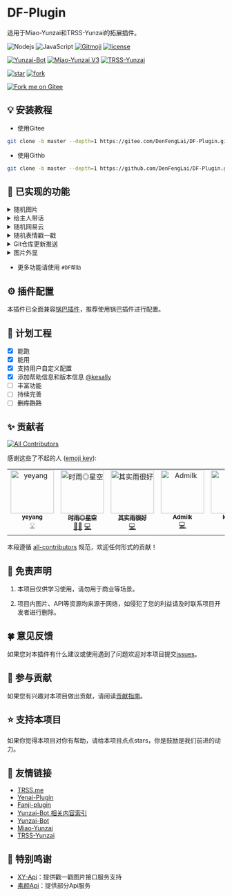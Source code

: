 # DF-Plugin

适用于Miao-Yunzai和TRSS-Yunzai的拓展插件。

![Nodejs](https://img.shields.io/badge/-Node.js-3C873A?style=flat&logo=Node.js&logoColor=white)
![JavaScript](https://img.shields.io/badge/-JavaScript-eed718?style=flat&logo=javascript&logoColor=ffffff)
[![Gitmoji](https://img.shields.io/badge/gitmoji-%20😜%20😍-FFDD67.svg?style=flat-square)](https://gitmoji.dev)
[![license](https://img.shields.io/github/license/Denfenglai/DF-Plugin.svg?style=flat&logo=gnu)](https://github.com/Denfenglai/DF-Plugin/blob/master/LICENSE)

[![Yunzai-Bot](https://img.shields.io/badge/Yunzai_Bot-V3-red)](https://gitee.com/Le-niao/Yunzai-Bot)
[![Miao-Yunzai V3](https://img.shields.io/badge/Miao_Yunzai-V3-yellow)](https://github.com/yoimiya-kokomi/Miao-Yunzai)
[![TRSS-Yunzai](https://img.shields.io/badge/TRSS_Yunzai-V3-blue)](https://github.com/TimeRainStarSky/Yunzai)

[![star](https://gitee.com/DenFengLai/DF-Plugin/badge/star.svg?theme=dark)](https://gitee.com/DenFengLai/DF-Plugin/stargazers)
[![fork](https://gitee.com/DenFengLai/DF-Plugin/badge/fork.svg?theme=dark)](https://gitee.com/DenFengLai/DF-Plugin/members)

[![Fork me on Gitee](https://gitee.com/DenFengLai/DF-Plugin/widgets/widget_6.svg)](https://gitee.com/DenFengLai/DF-Plugin)

## 💡 安装教程

- 使用Gitee

```sh
git clone -b master --depth=1 https://gitee.com/DenFengLai/DF-Plugin.git ./plugins/DF-Plugin
```

- 使用Githb

```sh
git clone -b master --depth=1 https://github.com/DenFengLai/DF-Plugin.git ./plugins/DF-Plugin
```

## 🤗 已实现的功能

<details><summary>随机图片</summary>

- #来张JK / 黑丝 / cos / 腿子 / 丛雨 /诗歌剧

> 随机发送一张图片

</details>

<details><summary>给主人带话</summary>

- #联系主人 + `消息内容`  

> 详细配置请见[config/sendMaster.yaml](/config/default_config/sendMaster.yaml)

</details>

<details><summary>随机网易云</summary>

- #来首歌

> 从API获取一首网易云歌曲

</details>

<details><summary>随机表情戳一戳</summary>

> 戳一戳返回随机表情包  
> 配置项请看[config/other.yaml](/config/default_config/other.yaml)  
> 使用 #DF安装图库 可安装图库到本地使用  
> 未安装图库将调用[XY-Api](https://api.yugan.love/)

</details>

<details><summary>Git仓库更新推送</summary>

> 在[配置文件](/config/default_config/CodeUpdate.yaml)配置完成填写群号后即可使用。  
> 推荐使用[锅巴插件](https://gitee.com/guoba-yunzai/guoba-plugin.git)进行配置

- 使用`#检查仓库更新`可以手动进行一次推送

</details>

<details><summary>图片外显</summary>

> 配置请看[summary.yaml](./config/default_config/summary.yaml)  
> 推荐使用[锅巴插件](https://gitee.com/guoba-yunzai/guoba-plugin.git)进行配置

- #开启/关闭图片外显
- #设置图片外显 + 文字

</details>

- 更多功能请使用 `#DF帮助`

## ⚙️ 插件配置

本插件已全面兼容[锅巴插件](https://gitee.com/guoba-yunzai/guoba-plugin.git)，推荐使用锅巴插件进行配置。

## 📄 计划工程

- [x] 能跑
- [x] 能用
- [x] 支持用户自定义配置
- [x] 添加帮助信息和版本信息 [@kesally](https://gitee.com/kesally)
- [ ] 丰富功能
- [ ] 持续完善
- [ ] ~~删库跑路~~

## ✨ 贡献者

<!-- ALL-CONTRIBUTORS-BADGE:START - Do not remove or modify this section -->
[![All Contributors](https://img.shields.io/badge/all_contributors-5-orange.svg?style=flat-square)](#contributors-)
<!-- ALL-CONTRIBUTORS-BADGE:END -->

感谢这些了不起的人 ([emoji key](https://allcontributors.org/docs/en/emoji-key)):

<!-- ALL-CONTRIBUTORS-LIST:START - Do not remove or modify this section -->
<!-- prettier-ignore-start -->
<!-- markdownlint-disable -->
<table>
  <tbody>
    <tr>
      <td align="center" valign="top" width="14.28%"><a href="https://github.com/yeyang52"><img src="https://avatars.githubusercontent.com/u/107110851?v=4?s=100" width="100px;" alt="yeyang"/><br /><sub><b>yeyang</b></sub></a><br /><a href="#example-yeyang52" title="Examples">💡</a></td>
      <td align="center" valign="top" width="14.28%"><a href="https://github.com/TimeRainStarSky"><img src="https://avatars.githubusercontent.com/u/63490117?v=4?s=100" width="100px;" alt="时雨◎星空"/><br /><sub><b>时雨◎星空</b></sub></a><br /><a href="#mentoring-TimeRainStarSky" title="Mentoring">🧑‍🏫</a> <a href="https://github.com/Denfenglai/DF-Plugin/commits?author=TimeRainStarSky" title="Code">💻</a></td>
      <td align="center" valign="top" width="14.28%"><a href="https://github.com/qsyhh"><img src="https://avatars.githubusercontent.com/u/132750431?v=4?s=100" width="100px;" alt="其实雨很好"/><br /><sub><b>其实雨很好</b></sub></a><br /><a href="https://github.com/Denfenglai/DF-Plugin/commits?author=qsyhh" title="Code">💻</a></td>
      <td align="center" valign="top" width="14.28%"><a href="https://github.com/Admilkk"><img src="https://avatars.githubusercontent.com/u/78579687?v=4?s=100" width="100px;" alt="Admilk"/><br /><sub><b>Admilk</b></sub></a><br /><a href="https://github.com/Denfenglai/DF-Plugin/commits?author=Admilkk" title="Code">💻</a></td>
      <td align="center" valign="top" width="14.28%"><a href="https://gitee.com/kesally"><img src="https://avatars.githubusercontent.com/u/110397533?v=4?s=100" width="100px;" alt="kesally"/><br /><sub><b>kesally</b></sub></a><br /><a href="https://github.com/Denfenglai/DF-Plugin/commits?author=kesally" title="Code">💻</a></td>
    </tr>
  </tbody>
</table>

<!-- markdownlint-restore -->
<!-- prettier-ignore-end -->

<!-- ALL-CONTRIBUTORS-LIST:END -->

本段遵循 [all-contributors](https://github.com/all-contributors/all-contributors) 规范，欢迎任何形式的贡献！

## 💬 免责声明

1. 本项目仅供学习使用，请勿用于商业等场景。  

2. 项目内图片、API等资源均来源于网络，如侵犯了您的利益请及时联系项目开发者进行删除。

## 🍀 意见反馈

如果您对本插件有什么建议或使用遇到了问题欢迎对本项目提交[issues](https://github.com/DenFengLai/DF-Plugin/issues/new)。

## 🎨 参与贡献

如果您有兴趣对本项目做出贡献，请阅读[贡献指南](./CONTRIBUTING.md)。

## ⭐ 支持本项目

如果你觉得本项目对你有帮助，请给本项目点点stars，你是鼓励是我们前进的动力。

## 💝 友情链接

- [TRSS.me](https://TRSS.me)
- [Yenai-Plugin](https://Yenai.TRSS.me)
- [Fanji-plugin](http://gitee.com/adrae/Fanji-plugin)
- [Yunzai-Bot 相关内容索引](https://gitee.com/yhArcadia/Yunzai-Bot-plugins-index)
- [Yunzai-Bot](https://gitee.com/Le-niao/Yunzai-Bot)
- [Miao-Yunzai](https://gitee.com/yoimiya-kokomi/Miao-Yunzai)
- [TRSS-Yunzai](https://gitee.com/TimeRainStarSky/Yunzai)

## 🎁 特别鸣谢

- [XY-Api](https://api.yugan.love/)：提供戳一戳图片接口服务支持
- [素颜Api](https://api.suyanw.cn)：提供部分Api服务
